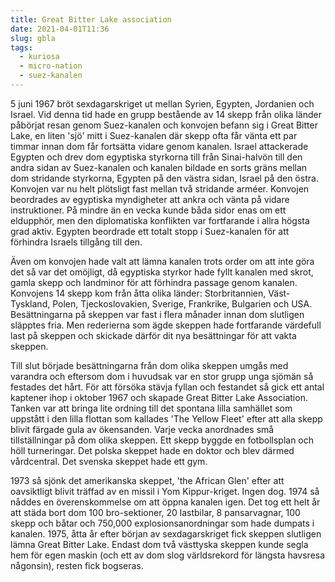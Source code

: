 ```yaml
---
title: Great Bitter Lake association
date: 2021-04-01T11:36
slug: gbla
tags: 
  - kuriosa
  - micro-nation
  - suez-kanalen
---
```


5 juni 1967 bröt sexdagarskriget ut mellan Syrien, Egypten, Jordanien och
Israel. Vid denna tid hade en grupp bestående av 14 skepp från olika länder
påbörjat resan genom Suez-kanalen och konvojen befann sig i Great Bitter Lake,
en liten 'sjö' mitt i Suez-kanalen där skepp ofta får vänta ett par timmar innan
dom får fortsätta vidare genom kanalen. Israel attackerade Egypten och drev dom
egyptiska styrkorna till från Sinai-halvön till den andra sidan av Suez-kanalen
och kanalen bildade en sorts gräns mellan dom stridande styrkorna, Egypten på
den västra sidan, Israel på den östra. Konvojen var nu helt plötsligt fast
mellan två stridande arméer. Konvojen beordrades av egyptiska myndigheter att
ankra och vänta på vidare instruktioner. På mindre än en vecka kunde båda sidor
enas om ett eldupphör, men den diplomatiska konflikten var fortfarande i allra
högsta grad aktiv. Egypten beordrade ett totalt stopp i Suez-kanalen för att
förhindra Israels tillgång till den.

Även om konvojen hade valt att lämna kanalen trots order om att inte göra det så
var det omöjligt, då egyptiska styrkor hade fyllt kanalen med skrot, gamla skepp
och landminor för att förhindra passage genom kanalen. Konvojens 14 skepp kom
från åtta olika länder: Storbritannien, Väst-Tyskland, Polen, Tjeckoslovakien,
Sverige, Frankrike, Bulgarien och USA. Besättningarna på skeppen var fast i
flera månader innan dom slutligen släpptes fria. Men rederierna som ägde skeppen
hade fortfarande värdefull last på skeppen och skickade därför dit nya
besättningar för att vakta skeppen. 

Till slut började besättningarna från dom olika skeppen umgås med varandra och
eftersom dom i huvudsak var en stor grupp unga sjömän så festades det hårt. För
att försöka stävja fyllan och festandet så gick ett antal kaptener ihop i
oktober 1967 och skapade Great Bitter Lake Association. Tanken var att bringa
lite ordning till det spontana lilla samhället som uppstått i den lilla flottan
som kallades 'The Yellow Fleet' efter att alla skepp blivit färgade gula av
ökensanden. Varje vecka anordnades små tillställningar på dom olika skeppen. Ett
skepp byggde en fotbollsplan och höll turneringar. Det polska skeppet hade en
doktor och blev därmed vårdcentral. Det svenska skeppet hade ett gym.

1973 så sjönk det amerikanska skeppet, 'the African Glen' efter att oavsiktligt
blivit träffad av en missil i Yom Kippur-kriget. Ingen dog. 1974 så nåddes en
överenskommelse om att öppna kanalen igen. Det tog ett helt år att städa bort
dom 100 bro-sektioner, 20 lastbilar, 8 pansarvagnar, 100 skepp och båtar och
750,000 explosionsanordningar som hade dumpats i kanalen. 1975, åtta år efter
början av sexdagarskriget fick skeppen slutligen lämna Great Bitter Lake. Endast
dom två västtyska skeppen kunde segla hem för egen maskin (och ett av dom slog
världsrekord för längsta havsresa någonsin), resten fick bogseras.
